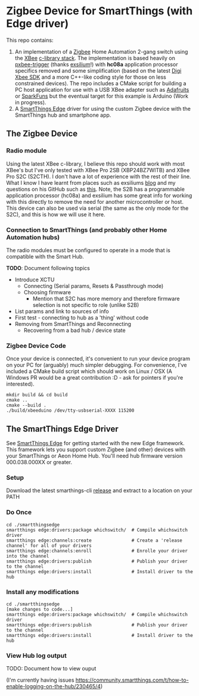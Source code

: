 # Zigbee Device for SmartThings (with Edge driver)

This repo contains:

1) An implementation of a [Zigbee](zigbeealliance.org) Home Automation 2-gang switch using the [XBee](www.digi.com/xbee) [c-library stack](https://github.com/digidotcom/xbee_ansic_library).
   The implementation is based heavily on [pxbee-trigger](https://github.com/exsilium/pxbee-trigger) (thanks [exsilium](https://github.com/exsilium)!) with **hc08a** application processor specifics removed and some simplification (based on the latest [Digi Xbee SDK](https://github.com/digidotcom/xbee_ansic_library) and a more C++-like coding style for those on less constrained devices).
   The repo includes a CMake script for building a PC host application for use with a USB XBee adapter such as [Adafruits](https://www.adafruit.com/product/247) or [SparkFuns](https://www.sparkfun.com/products/11812) but the eventual target for this example is Arduino (Work in progress).
2) A [SmartThings Edge](https://developer-preview.smartthings.com/docs/devices/hub-connected/get-started) driver for using the custom Zigbee device with the SmartThings hub and smartphone app.



## The Zigbee Device

### Radio module

Using the latest XBee c-library, I believe this repo should work with most XBee's but I've only tested with XBee Pro 2SB (XBP24BZ7WITB) and XBee Pro S2C (S2CTH). I don't have a lot of experience with the rest of their line. What I know I have learnt from places such as exsiliums [blog](https://sten.pw/programmable-xbee-zigbee-radio-development-in-linux-macos/) and my questions on his GitHub such as [this](https://github.com/exsilium/pxbee-fwup.js/issues/4). Note, the S2B has a programmable application processor (hc08a) and exsilium has some great info for working with this directly to remove the need for another microcontroller or host. This device can also be used via serial (the same as the only mode for the S2C), and this is how we will use it here.

### Connection to SmartThings (and probably other Home Automation hubs)

The radio modules must be configured to operate in a mode that is compatible with the Smart Hub.

**TODO**: Document following topics

* Introduce XCTU
  * Connecting (Serial params, Resets & Passthrough mode)
  * Choosing firmware
    * Mention that S2C has more memory and therefore firmware selection is not specific to role (unlike S2B)
* List params and link to sources of info
* First test - connecting to hub as a 'thing' without code
* Removing from SmartThings and Reconnecting
  * Recovering from a bad hub / device state

### Zigbee Device Code

Once your device is connected, it's convenient to run your device program on your PC for (arguably) much simpler debugging. For convenience, I've included a CMake build script which should work on Linux / OSX (A Windows PR would be a great contribution :D - ask for pointers if you're interested).

```
mkdir build && cd build
cmake ..
cmake --build .
./build/xbeeduino /dev/tty-usbserial-XXXX 115200
```



## The SmartThings Edge Driver

See [SmartThings Edge](https://developer-preview.smartthings.com/docs/devices/hub-connected/get-started) for getting started with the new Edge framework. This framework lets you support custom Zigbee (and other) devices with your SmartThings or Aeon Home Hub. You'll need hub firmware version 000.038.000XX or greater.

### Setup
Download the latest smarthings-cli [release](https://github.com/SmartThingsCommunity/smartthings-cli/releases) and extract to a location on your PATH

### Do Once

```
cd ./smartthingsedge
smartthings edge:drivers:package whichswitch/  # Compile whichswitch driver 
smartthings edge:channels:create               # Create a 'release channel' for all of your drivers
smartthings edge:channels:enroll               # Enrolle your driver into the channel
smartthings edge:drivers:publish               # Publish your driver to the channel
smartthings edge:drivers:install               # Install driver to the hub
```

### Install any modifications

```
cd ./smartthingsedge
[make changes to code...]
smartthings edge:drivers:package whichswitch/  # Compile whichswitch driver 
smartthings edge:drivers:publish               # Publish your driver to the channel
smartthings edge:drivers:install               # Install driver to the hub
```

### View Hub log output

TODO: Document how to view ouput

(I'm currently having issues https://community.smartthings.com/t/how-to-enable-logging-on-the-hub/230465/4)


